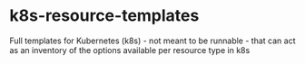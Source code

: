 # k8s-resource-templates
Full templates for Kubernetes (k8s) - not meant to be runnable - that can act as an inventory of the options available per resource type in k8s
